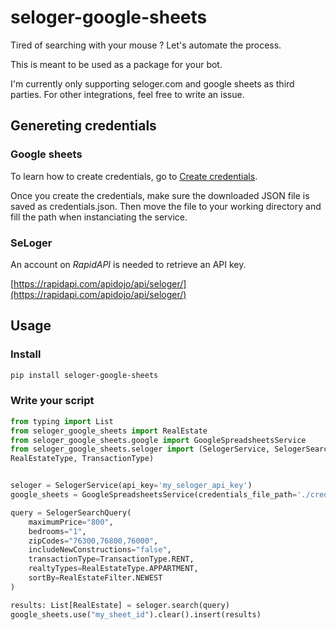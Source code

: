 # seloger-google-sheets

Tired of searching with your mouse ? Let's automate the process.

This is meant to be used as a package for your bot. 

I'm currently only supporting seloger.com and google sheets as third parties. For other integrations, feel free to write an issue.

## Genereting credentials

### Google sheets

To learn how to create credentials, go to [Create credentials](https://developers.google.com/workspace/guides/create-credentials).

Once you create the credentials, make sure the downloaded JSON file is saved as credentials.json. Then move the file to your working directory and fill the path when instanciating the service.

### SeLoger

An account on *RapidAPI* is needed to retrieve an API key.

[https://rapidapi.com/apidojo/api/seloger/](https://rapidapi.com/apidojo/api/seloger/)

## Usage

### Install

```sh
pip install seloger-google-sheets
```

### Write your script

```py
from typing import List
from seloger_google_sheets import RealEstate
from seloger_google_sheets.google import GoogleSpreadsheetsService
from seloger_google_sheets.seloger import (SelogerService, SelogerSearchQuery, RealEstateFilter, 
RealEstateType, TransactionType)


seloger = SelogerService(api_key='my_seloger_api_key')
google_sheets = GoogleSpreadsheetsService(credentials_file_path='./credentials.json')

query = SelogerSearchQuery(
    maximumPrice="800",
    bedrooms="1",
    zipCodes="76300,76800,76000",
    includeNewConstructions="false",
    transactionType=TransactionType.RENT,
    realtyTypes=RealEstateType.APPARTMENT,
    sortBy=RealEstateFilter.NEWEST
)

results: List[RealEstate] = seloger.search(query)
google_sheets.use("my_sheet_id").clear().insert(results)
```

